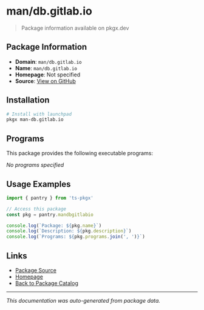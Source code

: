 # man/db.gitlab.io

> Package information available on pkgx.dev

## Package Information

- **Domain**: `man/db.gitlab.io`
- **Name**: `man/db.gitlab.io`
- **Homepage**: Not specified
- **Source**: [View on GitHub](https://github.com/pkgxdev/pantry/tree/main/projects/man/db.gitlab.io/package.yml)

## Installation

```bash
# Install with launchpad
pkgx man-db.gitlab.io
```

## Programs

This package provides the following executable programs:

*No programs specified*

## Usage Examples

```typescript
import { pantry } from 'ts-pkgx'

// Access this package
const pkg = pantry.mandbgitlabio

console.log(`Package: ${pkg.name}`)
console.log(`Description: ${pkg.description}`)
console.log(`Programs: ${pkg.programs.join(', ')}`)
```

## Links

- [Package Source](https://github.com/pkgxdev/pantry/tree/main/projects/man/db.gitlab.io/package.yml)
- [Homepage](#)
- [Back to Package Catalog](../package-catalog.md)

---

*This documentation was auto-generated from package data.*
